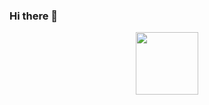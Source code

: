 ### Hi there 👋



<div id="header" align="center">
  <img src="https://i.gifer.com/2PjP.gif" width="100"/>
</div>


<!--
**StanislaVolchkov/StanislaVolchkov** is a ✨ _special_ ✨ repository because its `README.md` (this file) appears on your GitHub profile.

Here are some ideas to get you started:

- 🔭 I’m currently working on ...
- 🌱 I’m currently learning ...
- 👯 I’m looking to collaborate on ...
- 🤔 I’m looking for help with ...
- 💬 Ask me about ...
- 📫 How to reach me: ...
- 😄 Pronouns: ...
- ⚡ Fun fact: ...
-->
